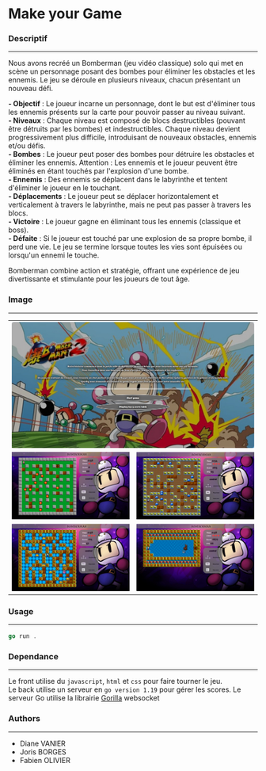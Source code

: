  # Make your Game

### Descriptif
_______
Nous avons recréé un Bomberman (jeu vidéo classique) solo qui met en scène un personnage posant des bombes pour éliminer les obstacles et les ennemis. Le jeu se déroule en plusieurs niveaux, chacun présentant un nouveau défi.

**- Objectif** : Le joueur incarne un personnage, dont le but est d'éliminer tous les ennemis présents sur la carte pour pouvoir passer au niveau suivant.<br>
**- Niveaux** : Chaque niveau est composé de blocs destructibles (pouvant être détruits par les bombes) et indestructibles. Chaque niveau devient progressivement plus difficile, introduisant de nouveaux obstacles, ennemis et/ou défis.<br>
**- Bombes** : Le joueur peut poser des bombes pour détruire les obstacles et éliminer les ennemis. Attention : Les ennemis et le joueur peuvent être éliminés en étant touchés par l'explosion d'une bombe.<br>
**- Ennemis** : Des ennemis se déplacent dans le labyrinthe et tentent d'éliminer le joueur en le touchant.<br>
**- Déplacements** : Le joueur peut se déplacer horizontalement et verticalement à travers le labyrinthe, mais ne peut pas passer à travers les blocs.<br>
**- Victoire** : Le joueur gagne en éliminant tous les ennemis (classique et boss).<br>
**- Défaite** : Si le joueur est touché par une explosion de sa propre bombe, il perd une vie. Le jeu se termine lorsque toutes les vies sont épuisées ou lorsqu'un ennemi le touche.

Bomberman combine action et stratégie, offrant une expérience de jeu divertissante et stimulante pour les joueurs de tout âge.

### Image
_______
<table align= "center" width="95%">
    <tbody>
        <tr>
            <td colspan="2"><img src="./Ressource/startGame.jpg"></td>
        </tr>
        <tr>
            <td><img src="./Ressource/level1.png"></td>
            <td><img src="./Ressource/level2.png"></td>
        </tr>
        <tr>
            <td><img src="./Ressource/level3.png"></td>
            <td><img src="./Ressource/level4.png"></td>
        </tr>    
    </tbody>
</table>

### Usage
_______
```go
go run . 
```

### Dependance
_______
Le front utilise du `javascript`, `html` et `css` pour faire tourner le jeu.<br>
Le back utilise un serveur en `go version 1.19` pour gérer les scores. Le serveur Go utilise la librairie [Gorilla](https://pkg.go.dev/github.com/gorilla/websocket) websocket

### Authors
_______
+ Diane VANIER
+ Joris BORGES
+ Fabien OLIVIER
